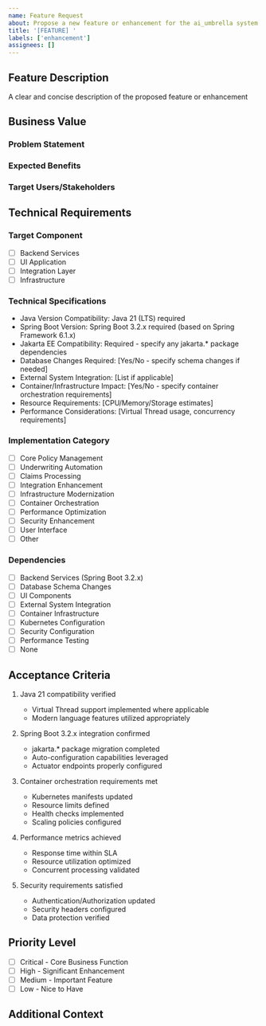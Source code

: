 ```yaml
---
name: Feature Request
about: Propose a new feature or enhancement for the ai_umbrella system
title: '[FEATURE] '
labels: ['enhancement']
assignees: []
---
```


## Feature Description
A clear and concise description of the proposed feature or enhancement

## Business Value

### Problem Statement
<!-- Describe the business problem this feature solves -->

### Expected Benefits
<!-- List the expected business benefits -->

### Target Users/Stakeholders
<!-- Identify who will benefit from this feature -->

## Technical Requirements

### Target Component
<!-- Select the primary component(s) impacted -->
- [ ] Backend Services
- [ ] UI Application
- [ ] Integration Layer
- [ ] Infrastructure

### Technical Specifications
- Java Version Compatibility: Java 21 (LTS) required
- Spring Boot Version: Spring Boot 3.2.x required (based on Spring Framework 6.1.x)
- Jakarta EE Compatibility: Required - specify any jakarta.* package dependencies
- Database Changes Required: [Yes/No - specify schema changes if needed]
- External System Integration: [List if applicable]
- Container/Infrastructure Impact: [Yes/No - specify container orchestration requirements]
- Resource Requirements: [CPU/Memory/Storage estimates]
- Performance Considerations: [Virtual Thread usage, concurrency requirements]

### Implementation Category
<!-- Select all that apply -->
- [ ] Core Policy Management
- [ ] Underwriting Automation
- [ ] Claims Processing
- [ ] Integration Enhancement
- [ ] Infrastructure Modernization
- [ ] Container Orchestration
- [ ] Performance Optimization
- [ ] Security Enhancement
- [ ] User Interface
- [ ] Other

### Dependencies
<!-- Check all required dependencies -->
- [ ] Backend Services (Spring Boot 3.2.x)
- [ ] Database Schema Changes
- [ ] UI Components
- [ ] External System Integration
- [ ] Container Infrastructure
- [ ] Kubernetes Configuration
- [ ] Security Configuration
- [ ] Performance Testing
- [ ] None

## Acceptance Criteria
1. Java 21 compatibility verified
   - Virtual Thread support implemented where applicable
   - Modern language features utilized appropriately

2. Spring Boot 3.2.x integration confirmed
   - jakarta.* package migration completed
   - Auto-configuration capabilities leveraged
   - Actuator endpoints properly configured

3. Container orchestration requirements met
   - Kubernetes manifests updated
   - Resource limits defined
   - Health checks implemented
   - Scaling policies configured

4. Performance metrics achieved
   - Response time within SLA
   - Resource utilization optimized
   - Concurrent processing validated

5. Security requirements satisfied
   - Authentication/Authorization updated
   - Security headers configured
   - Data protection verified

<!-- Add additional acceptance criteria as needed -->

## Priority Level
<!-- Select one priority level -->
- [ ] Critical - Core Business Function
- [ ] High - Significant Enhancement
- [ ] Medium - Important Feature
- [ ] Low - Nice to Have

## Additional Context
<!-- Add any other context, mockups, diagrams, or infrastructure considerations about the feature request here -->